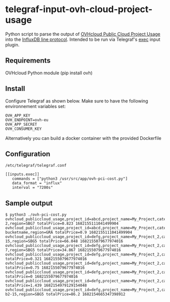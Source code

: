 # telegraf-input-ovh-cloud-project-usage
Python script to parse the output of [OVHcloud Public Cloud Project Usage](https://api.ovh.com/console/#/cloud/project/%7BserviceName%7D/usage/current~GET) into the [InfluxDB line protocol](https://docs.influxdata.com/influxdb/latest/reference/syntax/line-protocol/). Intended to be run via Telegraf's [exec](https://github.com/influxdata/telegraf/tree/master/plugins/inputs/exec) input plugin.

## Requirements
OVHcloud Python module (pip install ovh)

## Install
Configure Telegraf as shown below. Make sure to have the following environnement variables set:
```
OVH_APP_KEY
OVH_ENDPOINT=ovh-eu
OVH_APP_SECRET
OVH_CONSUMER_KEY
```
Alternatively you can build a docker container with the provided Dockerfile

## Configuration

`/etc/telegraf/telegraf.conf`
```
[[inputs.exec]]
   commands = ["python3 /usr/src/app/ovh-pci-cost.py"]
   data_format = "influx"
   interval = "7200s"

```

## Sample output
```
$ python3 ./ovh-pci-cost.py 
ovhcloud_publiccloud_usage,project_id=abcd,project_name=My_Project,category=hourlyUsage,reference=d2-2,region=SBG7 totalPrice=0.823 1682155111041499904
ovhcloud_publiccloud_usage,project_id=abcd,project_name=My_Project,category=hourlyUsage,bucketName=s3-bucketname,region=GRA totalPrice=0.9 1682155111041499904
ovhcloud_publiccloud_usage,project_id=defg,project_name=My_Project_2,category=hourlyUsage,reference=b2-15,region=SBG5 totalPrice=66.048 1682155079677974016
ovhcloud_publiccloud_usage,project_id=defg,project_name=My_Project_2,category=hourlyUsage,reference=b2-7,region=SBG5 totalPrice=34.867 1682155079677974016
ovhcloud_publiccloud_usage,project_id=defg,project_name=My_Project_2,category=hourlyUsage,region=BHS3 totalPrice=0.321 1682155079677974016
ovhcloud_publiccloud_usage,project_id=defg,project_name=My_Project_2,category=hourlyUsage,region=SBG5 totalPrice=0.75 1682155079677974016
ovhcloud_publiccloud_usage,project_id=defg,project_name=My_Project_2,category=hourlyUsage,region=GRA totalPrice=0 1682155079677974016
ovhcloud_publiccloud_usage,project_id=defg,project_name=My_Project_2,category=resourcesUsage,type=gateway totalPrice=1.439 1682154979129154048
ovhcloud_publiccloud_usage,project_id=defg,project_name=My_Project_2,category=monthlyUsage,reference=win-b2-15,region=SBG5 totalPrice=86.2 1682154665347398912


```
